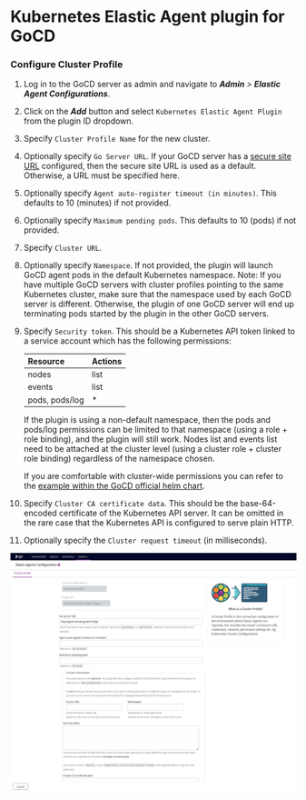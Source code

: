 # Kubernetes Elastic Agent plugin for GoCD

### Configure Cluster Profile

1. Log in to the GoCD server as admin and navigate to **_Admin_** _>_ **_Elastic Agent Configurations_**.

1. Click on the **_Add_** button and select `Kubernetes Elastic Agent Plugin` from the plugin ID dropdown.

1. Specify `Cluster Profile Name` for the new cluster.

1. Optionally specify `Go Server URL`. If your GoCD server has a [secure site URL][secure site URL]
   configured, then the secure site URL is used as a default. Otherwise, a URL must be specified here.

1. Optionally specify `Agent auto-register timeout (in minutes)`. This defaults to 10 (minutes) if not provided.

1. Optionally specify `Maximum pending pods`. This defaults to 10 (pods) if not provided.

1. Specify `Cluster URL`.

1. Optionally specify `Namespace`. If not provided, the plugin will launch GoCD
   agent pods in the default Kubernetes namespace. Note: If you have multiple
   GoCD servers with cluster profiles pointing to the same Kubernetes cluster,
   make sure that the namespace used by each GoCD server is different.
   Otherwise, the plugin of one GoCD server will end up terminating pods
   started by the plugin in the other GoCD servers.

1. Specify `Security token`. This should be a Kubernetes API token linked to a service account which has the
   following permissions:

   | Resource       | Actions |
   | -------------- | ------- |
   | nodes          | list    |
   | events         | list    |
   | pods, pods/log | *       |

   If the plugin is using a non-default namespace, then the pods and pods/log permissions
   can be limited to that namespace (using a role + role binding), and the plugin
   will still work. Nodes list and events list need to be attached at the cluster
   level (using a cluster role + cluster role binding) regardless of the
   namespace chosen.

   If you are comfortable with cluster-wide permissions you can refer to the [example within the GoCD official helm
   chart](https://github.com/gocd/helm-chart/blob/master/gocd/templates/gocd-cluster-role.yaml).

1. Specify `Cluster CA certificate data`. This should be the base-64-encoded certificate
   of the Kubernetes API server. It can be omitted in the rare case that the Kubernetes API
   is configured to serve plain HTTP.

1. Optionally specify the `Cluster request timeout` (in milliseconds).


!["Kubernetes Cluster Profile"][1]


[1]: images/cluster-profile.png     "Kubernetes Cluster Profile"
[secure site URL]: https://docs.gocd.org/current/installation/configuring_server_details.html
